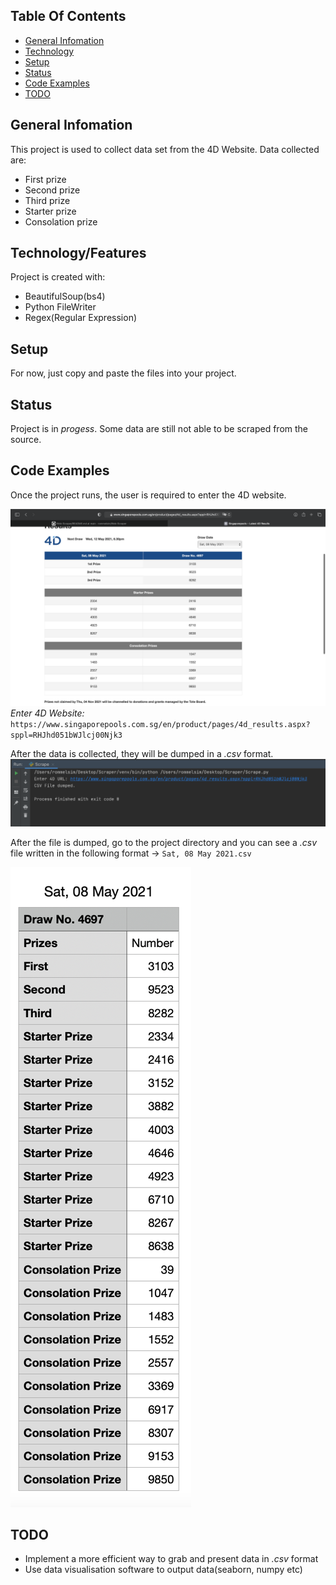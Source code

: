 ## Table Of Contents 
* [General Infomation](#general-info)
* [Technology](#technology)
* [Setup](#setup)
* [Status](#status)
* [Code Examples](#code-examples)
* [TODO](#todo)

## General Infomation 
This project is used to collect data set from the 4D Website. Data collected are: 

* First prize
* Second prize
* Third prize
* Starter prize
* Consolation prize

## Technology/Features
Project is created with:
* BeautifulSoup(bs4)
* Python FileWriter
* Regex(Regular Expression)

## Setup
For now, just copy and paste the files into your project. 

## Status
Project is in _progess_. Some data are still not able to be scraped from the source. 

## Code Examples
Once the project runs, the user is required to enter the 4D website. 

![Screenshot](./img/4dwebsiteSS.png)
_Enter 4D Website:_ `https://www.singaporepools.com.sg/en/product/pages/4d_results.aspx?sppl=RHJhd051bWJlcj00Njk3 `

After the data is collected, they will be dumped in a _.csv_ format.
![Screenshot](./img/dumpSs.png)

After the file is dumped, go to the project directory and you can see a _.csv_ file written in the following format -> ` Sat, 08 May 2021.csv  `


![Screenshot](./img/dataSs.png)

## TODO
* Implement a more efficient way to grab and present data in _.csv_ format
* Use data visualisation software to output data(seaborn, numpy etc)

